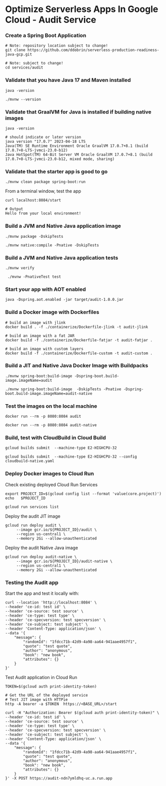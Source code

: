# Optimize Serverless Apps In Google Cloud - Audit Service

### Create a Spring Boot Application

```
# Note: repository location subject to change!
git clone https://github.com/ddobrin/serverless-production-readiness-java-gcp.git

# Note: subject to change!
cd services/audit
```

### Validate that you have Java 17 and Maven installed
```shell
java -version

./mvnw --version
```
### Validate that GraalVM for Java is installed if building native images
```shell
java -version

# should indicate or later version
java version "17.0.7" 2023-04-18 LTS
Java(TM) SE Runtime Environment Oracle GraalVM 17.0.7+8.1 (build 17.0.7+8-LTS-jvmci-23.0-b12)
Java HotSpot(TM) 64-Bit Server VM Oracle GraalVM 17.0.7+8.1 (build 17.0.7+8-LTS-jvmci-23.0-b12, mixed mode, sharing)
```
### Validate that the starter app is good to go
```
./mvnw clean package spring-boot:run
```

From a terminal window, test the app
```
curl localhost:8084/start

# Output
Hello from your local environment!
```

### Build a JVM and Native Java application image
```
./mvnw package -DskipTests 

./mvnw native:compile -Pnative -DskipTests
```

### Build a JVM and Native Java application tests
```
./mvnw verify

 ./mvnw -PnativeTest test
```

### Start your app with AOT enabled
```shell
java -Dspring.aot.enabled -jar target/audit-1.0.0.jar
```
### Build a Docker image with Dockerfiles
```shell
# build an image with jlink
docker build . -f ./containerize/Dockerfile-jlink -t audit-jlink

# build an image with a fat JAR
docker build -f ./containerize/Dockerfile-fatjar -t audit-fatjar .

# build an image with custom layers
docker build -f ./containerize/Dockerfile-custom -t audit-custom .
```
### Build a JIT and Native Java Docker Image with Buildpacks
```
./mvnw spring-boot:build-image -Dspring-boot.build-image.imageName=audit

./mvnw spring-boot:build-image  -DskipTests -Pnative -Dspring-boot.build-image.imageName=audit-native
```

### Test the images on the local machine
```shell
docker run --rm -p 8080:8084 audit

docker run --rm -p 8080:8084 audit-native
```

### Build, test with CloudBuild in Cloud Build
```shell
gcloud builds submit  --machine-type E2-HIGHCPU-32

gcloud builds submit  --machine-type E2-HIGHCPU-32 --config cloudbuild-native.yaml
```

### Deploy Docker images to Cloud Run

Check existing deployed Cloud Run Services
```shell
export PROJECT_ID=$(gcloud config list --format 'value(core.project)')
echo   $PROJECT_ID

gcloud run services list
```

Deploy the audit JIT image
```shell
gcloud run deploy audit \
     --image gcr.io/${PROJECT_ID}/audit \
     --region us-central1 \
     --memory 2Gi --allow-unauthenticated
```

Deploy the audit Native Java image
```shell
gcloud run deploy audit-native \
     --image gcr.io/${PROJECT_ID}/audit-native \
     --region us-central1 \
     --memory 2Gi --allow-unauthenticated
```

### Testing the Audit app

Start the app and test it locally with:
```shell
curl --location 'http://localhost:8084' \
--header 'ce-id: test id' \
--header 'ce-source: test source' \
--header 'ce-type: test type' \
--header 'ce-specversion: test specversion' \
--header 'ce-subject: test subject' \
--header 'Content-Type: application/json' \
--data '{
    "message": {
        "randomId": "1fdcc71b-42d9-4a98-aa64-941aae4957f1",
        "quote": "test quote",
        "author": "anonymous",
        "book": "new book",
        "attributes": {}
    }
}'
```

Test Audit application in Cloud Run
```shell
TOKEN=$(gcloud auth print-identity-token)

# Get the URL of the deployed service
# Test JIT image with HTTPie
http -A bearer -a $TOKEN  https://<BASE_URL>/start

curl -H "Authorization: Bearer $(gcloud auth print-identity-token)" \
--header 'ce-id: test id' \
--header 'ce-source: test source' \
--header 'ce-type: test type' \
--header 'ce-specversion: test specversion' \
--header 'ce-subject: test subject' \
--header 'Content-Type: application/json' \
--data '{
    "message": {
        "randomId": "1fdcc71b-42d9-4a98-aa64-941aae4957f1",
        "quote": "test quote",
        "author": "anonymous",
        "book": "new book",
        "attributes": {}
    }
}' -X POST https://audit-ndn7ymldhq-uc.a.run.app
```
